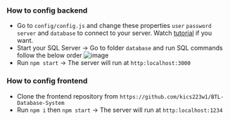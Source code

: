 ### How to config backend

- Go to `config/config.js` and change these properties `user` `password` `server` and `database` to connect to your server. Watch [tutorial](https://m.youtube.com/watch?v=Uh2JCSUjA_E&t=1041s&fbclid=IwAR3LRuikhttDnoXyRHUmhLTUVVwiXaJCg6_yp6-9GKerYOB91TRdvQ9ab44) if you want.
- Start your SQL Server -> Go to folder `database` and run SQL commands follow the below order
![image](https://github.com/MinhHCMUTCSK21/HCSDL_Back_end/assets/77295189/fe3bc562-18cf-49b6-b4ac-da779177a57d)
- Run `npm start` -> The server will run at `http:localhost:3000`

### How to config frontend

- Clone the frontend repository from `https://github.com/kics223w1/BTL-Database-System`
- Run `npm i` then `npm start` -> The server will run at `http:localhost:1234`
